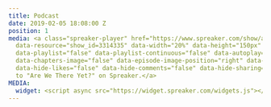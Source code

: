 ```yaml
---
title: Podcast
date: 2019-02-05 18:08:00 Z
position: 1
media: <a class="spreaker-player" href="https://www.spreaker.com/show/are-we-there-yet_1"
  data-resource="show_id=3314335" data-width="20%" data-height="150px" data-theme="light"
  data-playlist="false" data-playlist-continuous="false" data-autoplay="false" data-live-autoplay="false"
  data-chapters-image="false" data-episode-image-position="right" data-hide-logo="false"
  data-hide-likes="false" data-hide-comments="false" data-hide-sharing="false" data-cover="https://d3wo5wojvuv7l.cloudfront.net/images.spreaker.com/original/25147444b1820f9cedf7ab98ec3e531f.jpg">Listen
  to "Are We There Yet?" on Spreaker.</a>
MEDIA:
  widget: <script async src="https://widget.spreaker.com/widgets.js"></script>
---
```


